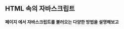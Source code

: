 ## HTML 속의 자바스크립트

#### 페이지 에서 자바스크립트를 불러오는 다양한 방법을 설명해보고 
#### <script> 요소와의 관계에 대해서 설명한다 



```javascript
	
//인라인 자바스크립트 
<script type="text/javascript">
	function Hellow(){
		alert("hi")
	}
</script>

```





